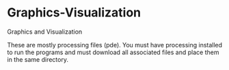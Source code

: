 # Graphics-Visualization
Graphics and Visualization

These are mostly processing files (pde). You must have processing installed to run the programs and must download all associated files and place them in the same directory. 
